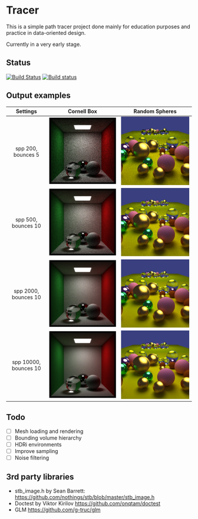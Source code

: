# Tracer
This is a simple path tracer project done mainly for education purposes and practice in data-oriented design.

Currently in a very early stage.

## Status
[![Build Status](https://travis-ci.com/shchavinskyi/Tracer.svg?branch=master)](https://travis-ci.com/shchavinskyi/Tracer) 
[![Build status](https://ci.appveyor.com/api/projects/status/v5s6l9vr64wghu8k?svg=true)](https://ci.appveyor.com/project/shchavinskyi/tracer)

## Output examples
| Settings              |                     Cornell Box                     |               Random Spheres                 |
| :-------------------: | :-------------------------------------------------: | :------------------------------------------: |
| spp 200, bounces 5    |  ![image](./output/cornell_box_400x400_200_5.png)   |    ![image](output/random_400x400_200_5.png) |
| spp 500, bounces 10   |  ![image](./output/cornell_box_400x400_500_10.png)  |   ![image](output/random_400x400_500_10.png) |
| spp 2000, bounces 10  | ![image](./output/cornell_box_400x400_2000_10.png)  |  ![image](output/random_400x400_2000_10.png) |
| spp 10000, bounces 10 | ![image](./output/cornell_box_400x400_10000_10.png) | ![image](output/random_400x400_10000_10.png) |

## Todo
- [ ] Mesh loading and rendering
- [ ] Bounding volume hierarchy
- [ ] HDRi environments
- [ ] Improve sampling 
- [ ] Noise filtering

## 3rd party libraries
* stb\_image.h by Sean Barrett: https://github.com/nothings/stb/blob/master/stb_image.h
* Doctest by Viktor Kirilov https://github.com/onqtam/doctest
* GLM https://github.com/g-truc/glm
